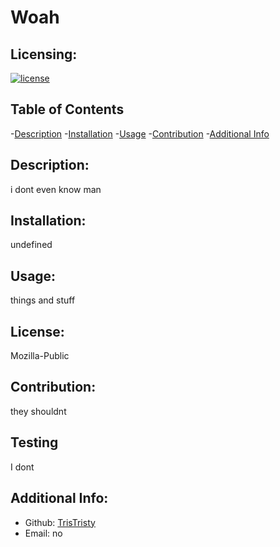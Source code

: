 # Woah

  ## Licensing:
  [![license](https://img.shields.io/badge/license-Mozilla-Public-blue)](https://shields.io)

  ## Table of Contents
  -[Description](#description)
  -[Installation](#installation)
  -[Usage](#usage)
  -[Contribution](#contribution)
  -[Additional Info](#additional-info)

  ## Description:
  i dont even know man

  ## Installation:
  undefined

  ## Usage: 
  things and stuff

  ## License:
  Mozilla-Public

  ## Contribution:
  they shouldnt

  ## Testing
  I dont

  ## Additional Info:
  - Github: [TrisTristy](https://github.com/TrisTristy)
  - Email: no

